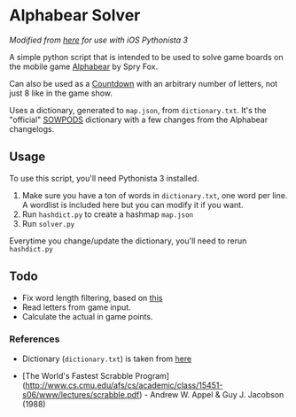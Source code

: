 # Alphabear Solver

*Modified from [here](https://github.com/tom-sherman/alphabear-solver) for use with iOS Pythonista 3*


A simple python script that is intended to be used to solve game boards on the 
mobile game 
[Alphabear](https://play.google.com/store/apps/details?id=com.spryfox.alphabear&hl=en) by Spry Fox.

Can also be used as a 
[Countdown](https://en.wikipedia.org/wiki/Countdown_(game_show)#Letters_round) 
with an arbitrary number of letters, not just 8 like in the game show.

Uses a dictionary, generated to `map.json`, from `dictionary.txt`. It's the 
"official" [SOWPODS](https://en.wikipedia.org/wiki/SOWPODS) dictionary with a 
few changes from the Alphabear changelogs.

## Usage

To use this script, you'll need Pythonista 3 installed.

1. Make sure you have a ton of words in `dictionary.txt`, one word per line. A 
wordlist is included here but you can modify it if you want.
2. Run `hashdict.py` to create a hashmap `map.json`
3. Run `solver.py`

Everytime you change/update the dictionary, you'll need to rerun `hashdict.py`

## Todo

* Fix word length filtering, based on [this](http://stackoverflow.com/a/5521619)
* Read letters from game input.
* Calculate the actual in game points.

### References

* Dictionary (`dictionary.txt`) is taken from 
[here](https://code.google.com/p/scrabblehelper/source/browse/trunk/ScrabbleHelper/src/dictionaries/sowpods.txt?r=20) 

* [The World's Fastest Scrabble Program]
(http://www.cs.cmu.edu/afs/cs/academic/class/15451-s06/www/lectures/scrabble.pdf) - 
Andrew W. Appel & Guy J. Jacobson (1988)
